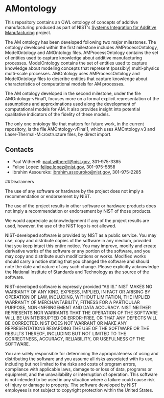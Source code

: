 # AMontology

This repository contains an OWL ontology of concepts of additive manufacturing produced as part of NIST's [Systems Integration  for Additive Manufacturing](http://www.nist.gov/el/msid/lifecycle/sifam.cfm) project. 

The AM ontology has been developed following two major milestones. The ontology developed within the first milestone includes AMProcessOntology, ModelOntology and AMOntology files. AMProcessOntology contains the set of entities used to capture knowledge about additive manufacturing processes. ModelOntology contains the set of entities used to capture knowledge about modeling concepts that represent (possibly) multi-physics multi-scale processes. AMOntology uses AMProcessOntology and ModelOntology files to describe entities that capture knowledge about characteristics of computational models for AM processes.

The AM ontology developed in the second milestone, under the file AMOntology-vFinal1, focuses more on a formal explicit representation of the assumptions and approximations used along the development of computational models for AM. It also provides insight into potential qualitative indicators of the fidelity of these models. 

The only one ontology file that matters for future work, in the current repository, is the file AMOntology-vFinal1, which uses AMOntology_v3 and Laser-Thermal-Microstructure files, by direct import.

## Contacts
* Paul Witherell: paul.witherell@nist.gov, 301-975-3385
* Felipe Lopez: felipe.lopez@nist.gov, 301-975-5858
* Ibrahim Assouroko: ibrahim.assouroko@nist.gov, 301-975-2285


##Disclaimers

The use of any software or hardware by the project does not imply a recommendation or endorsement by NIST.

The use of the project results in other software or hardware products does not imply a recommendation or endorsement by NIST of those products.

We would appreciate acknowledgement if any of the project results are used, however, the use of the NIST logo is not allowed.

NIST-developed software is provided by NIST as a public service. You may use, copy and distribute copies of the software in any medium, provided that you keep intact this entire notice. You may improve, modify and create derivative works of the software or any portion of the software, and you may copy and distribute such modifications or works. Modified works should carry a notice stating that you changed the software and should note the date and nature of any such change. Please explicitly acknowledge the National Institute of Standards and Technology as the source of the software.

NIST-developed software is expressly provided “AS IS.” NIST MAKES NO WARRANTY OF ANY KIND, EXPRESS, IMPLIED, IN FACT OR ARISING BY OPERATION OF LAW, INCLUDING, WITHOUT LIMITATION, THE IMPLIED WARRANTY OF MERCHANTABILITY, FITNESS FOR A PARTICULAR PURPOSE, NON-INFRINGEMENT AND DATA ACCURACY. NIST NEITHER REPRESENTS NOR WARRANTS THAT THE OPERATION OF THE SOFTWARE WILL BE UNINTERRUPTED OR ERROR-FREE, OR THAT ANY DEFECTS WILL BE CORRECTED. NIST DOES NOT WARRANT OR MAKE ANY REPRESENTATIONS REGARDING THE USE OF THE SOFTWARE OR THE RESULTS THEREOF, INCLUDING BUT NOT LIMITED TO THE CORRECTNESS, ACCURACY, RELIABILITY, OR USEFULNESS OF THE SOFTWARE.

You are solely responsible for determining the appropriateness of using and distributing the software and you assume all risks associated with its use, including but not limited to the risks and costs of program errors, compliance with applicable laws, damage to or loss of data, programs or equipment, and the unavailability or interruption of operation. This software is not intended to be used in any situation where a failure could cause risk of injury or damage to property. The software developed by NIST employees is not subject to copyright protection within the United States.

